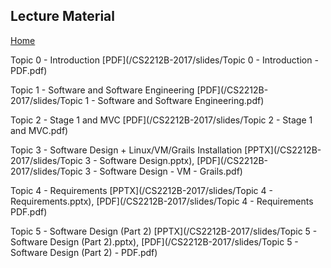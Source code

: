 ## Lecture Material
[Home](README.md)

Topic 0 - Introduction [PDF](/CS2212B-2017/slides/Topic 0 - Introduction - PDF.pdf)  

Topic 1 - Software and Software Engineering [PDF](/CS2212B-2017/slides/Topic 1 - Software and Software Engineering.pdf)  

Topic 2 - Stage 1 and MVC [PDF](/CS2212B-2017/slides/Topic 2 - Stage 1 and MVC.pdf)

Topic 3 - Software Design + Linux/VM/Grails Installation [PPTX](/CS2212B-2017/slides/Topic 3 - Software Design.pptx), [PDF](/CS2212B-2017/slides/Topic 3 - Software Design - VM - Grails.pdf)

Topic 4 - Requirements [PPTX](/CS2212B-2017/slides/Topic 4 - Requirements.pptx), [PDF](/CS2212B-2017/slides/Topic 4 - Requirements PDF.pdf)  

Topic 5 - Software Design (Part 2) [PPTX](/CS2212B-2017/slides/Topic 5 - Software Design (Part 2).pptx), [PDF](/CS2212B-2017/slides/Topic 5 - Software Design (Part 2) - PDF.pdf)  
